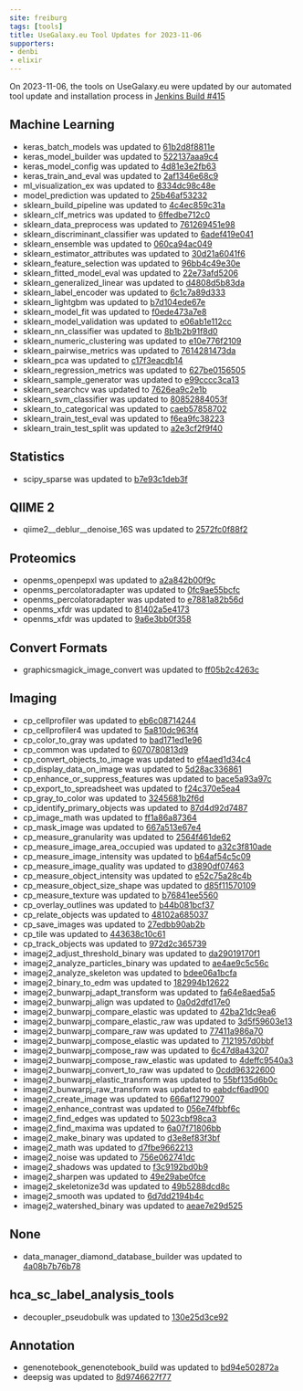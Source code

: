 ```yaml
---
site: freiburg
tags: [tools]
title: UseGalaxy.eu Tool Updates for 2023-11-06
supporters:
- denbi
- elixir
---
```


On 2023-11-06, the tools on UseGalaxy.eu were updated by our automated tool update and installation process in [Jenkins Build #415](https://build.galaxyproject.eu/job/usegalaxy-eu/job/install-tools/#415/)


## Machine Learning

- keras_batch_models was updated to [61b2d8f8811e](https://toolshed.g2.bx.psu.edu/view/bgruening/keras_batch_models/61b2d8f8811e)
- keras_model_builder was updated to [522137aaa9c4](https://toolshed.g2.bx.psu.edu/view/bgruening/keras_model_builder/522137aaa9c4)
- keras_model_config was updated to [4d81e3e2fb63](https://toolshed.g2.bx.psu.edu/view/bgruening/keras_model_config/4d81e3e2fb63)
- keras_train_and_eval was updated to [2af1346e68c9](https://toolshed.g2.bx.psu.edu/view/bgruening/keras_train_and_eval/2af1346e68c9)
- ml_visualization_ex was updated to [8334dc98c48e](https://toolshed.g2.bx.psu.edu/view/bgruening/ml_visualization_ex/8334dc98c48e)
- model_prediction was updated to [25b46af53232](https://toolshed.g2.bx.psu.edu/view/bgruening/model_prediction/25b46af53232)
- sklearn_build_pipeline was updated to [4c4ec859c31a](https://toolshed.g2.bx.psu.edu/view/bgruening/sklearn_build_pipeline/4c4ec859c31a)
- sklearn_clf_metrics was updated to [6ffedbe712c0](https://toolshed.g2.bx.psu.edu/view/bgruening/sklearn_clf_metrics/6ffedbe712c0)
- sklearn_data_preprocess was updated to [761269451e98](https://toolshed.g2.bx.psu.edu/view/bgruening/sklearn_data_preprocess/761269451e98)
- sklearn_discriminant_classifier was updated to [6adef419e041](https://toolshed.g2.bx.psu.edu/view/bgruening/sklearn_discriminant_classifier/6adef419e041)
- sklearn_ensemble was updated to [060ca94ac049](https://toolshed.g2.bx.psu.edu/view/bgruening/sklearn_ensemble/060ca94ac049)
- sklearn_estimator_attributes was updated to [30d21a6041f6](https://toolshed.g2.bx.psu.edu/view/bgruening/sklearn_estimator_attributes/30d21a6041f6)
- sklearn_feature_selection was updated to [96bb4c49e30e](https://toolshed.g2.bx.psu.edu/view/bgruening/sklearn_feature_selection/96bb4c49e30e)
- sklearn_fitted_model_eval was updated to [22e73afd5206](https://toolshed.g2.bx.psu.edu/view/bgruening/sklearn_fitted_model_eval/22e73afd5206)
- sklearn_generalized_linear was updated to [d4808d5b83da](https://toolshed.g2.bx.psu.edu/view/bgruening/sklearn_generalized_linear/d4808d5b83da)
- sklearn_label_encoder was updated to [6c1c7a89d333](https://toolshed.g2.bx.psu.edu/view/bgruening/sklearn_label_encoder/6c1c7a89d333)
- sklearn_lightgbm was updated to [b7d104ede67e](https://toolshed.g2.bx.psu.edu/view/bgruening/sklearn_lightgbm/b7d104ede67e)
- sklearn_model_fit was updated to [f0ede473a7e8](https://toolshed.g2.bx.psu.edu/view/bgruening/sklearn_model_fit/f0ede473a7e8)
- sklearn_model_validation was updated to [e06ab1e112cc](https://toolshed.g2.bx.psu.edu/view/bgruening/sklearn_model_validation/e06ab1e112cc)
- sklearn_nn_classifier was updated to [8b1b2b91f8d0](https://toolshed.g2.bx.psu.edu/view/bgruening/sklearn_nn_classifier/8b1b2b91f8d0)
- sklearn_numeric_clustering was updated to [e10e776f2109](https://toolshed.g2.bx.psu.edu/view/bgruening/sklearn_numeric_clustering/e10e776f2109)
- sklearn_pairwise_metrics was updated to [7614281473da](https://toolshed.g2.bx.psu.edu/view/bgruening/sklearn_pairwise_metrics/7614281473da)
- sklearn_pca was updated to [c17f3eacdb14](https://toolshed.g2.bx.psu.edu/view/bgruening/sklearn_pca/c17f3eacdb14)
- sklearn_regression_metrics was updated to [627be0156505](https://toolshed.g2.bx.psu.edu/view/bgruening/sklearn_regression_metrics/627be0156505)
- sklearn_sample_generator was updated to [e99cccc3ca13](https://toolshed.g2.bx.psu.edu/view/bgruening/sklearn_sample_generator/e99cccc3ca13)
- sklearn_searchcv was updated to [7626ea9c2e1b](https://toolshed.g2.bx.psu.edu/view/bgruening/sklearn_searchcv/7626ea9c2e1b)
- sklearn_svm_classifier was updated to [80852884053f](https://toolshed.g2.bx.psu.edu/view/bgruening/sklearn_svm_classifier/80852884053f)
- sklearn_to_categorical was updated to [caeb57858702](https://toolshed.g2.bx.psu.edu/view/bgruening/sklearn_to_categorical/caeb57858702)
- sklearn_train_test_eval was updated to [f6ea9fc38223](https://toolshed.g2.bx.psu.edu/view/bgruening/sklearn_train_test_eval/f6ea9fc38223)
- sklearn_train_test_split was updated to [a2e3cf2f9f40](https://toolshed.g2.bx.psu.edu/view/bgruening/sklearn_train_test_split/a2e3cf2f9f40)

## Statistics

- scipy_sparse was updated to [b7e93c1deb3f](https://toolshed.g2.bx.psu.edu/view/bgruening/scipy_sparse/b7e93c1deb3f)

## QIIME 2

- qiime2__deblur__denoise_16S was updated to [2572fc0f88f2](https://toolshed.g2.bx.psu.edu/view/q2d2/qiime2__deblur__denoise_16S/2572fc0f88f2)

## Proteomics

- openms_openpepxl was updated to [a2a842b00f9c](https://toolshed.g2.bx.psu.edu/view/galaxyp/openms_openpepxl/a2a842b00f9c)
- openms_percolatoradapter was updated to [0fc9ae55bcfc](https://toolshed.g2.bx.psu.edu/view/galaxyp/openms_percolatoradapter/0fc9ae55bcfc)
- openms_percolatoradapter was updated to [e7881a82b56d](https://toolshed.g2.bx.psu.edu/view/galaxyp/openms_percolatoradapter/e7881a82b56d)
- openms_xfdr was updated to [81402a5e4173](https://toolshed.g2.bx.psu.edu/view/galaxyp/openms_xfdr/81402a5e4173)
- openms_xfdr was updated to [9a6e3bb0f358](https://toolshed.g2.bx.psu.edu/view/galaxyp/openms_xfdr/9a6e3bb0f358)

## Convert Formats

- graphicsmagick_image_convert was updated to [ff05b2c4263c](https://toolshed.g2.bx.psu.edu/view/bgruening/graphicsmagick_image_convert/ff05b2c4263c)

## Imaging

- cp_cellprofiler was updated to [eb6c08714244](https://toolshed.g2.bx.psu.edu/view/bgruening/cp_cellprofiler/eb6c08714244)
- cp_cellprofiler4 was updated to [5a810dc963f4](https://toolshed.g2.bx.psu.edu/view/bgruening/cp_cellprofiler4/5a810dc963f4)
- cp_color_to_gray was updated to [bad171ed1e96](https://toolshed.g2.bx.psu.edu/view/bgruening/cp_color_to_gray/bad171ed1e96)
- cp_common was updated to [6070780813d9](https://toolshed.g2.bx.psu.edu/view/bgruening/cp_common/6070780813d9)
- cp_convert_objects_to_image was updated to [ef4aed1d34c4](https://toolshed.g2.bx.psu.edu/view/bgruening/cp_convert_objects_to_image/ef4aed1d34c4)
- cp_display_data_on_image was updated to [5d28ac336861](https://toolshed.g2.bx.psu.edu/view/bgruening/cp_display_data_on_image/5d28ac336861)
- cp_enhance_or_suppress_features was updated to [bace5a93a97c](https://toolshed.g2.bx.psu.edu/view/bgruening/cp_enhance_or_suppress_features/bace5a93a97c)
- cp_export_to_spreadsheet was updated to [f24c370e5ea4](https://toolshed.g2.bx.psu.edu/view/bgruening/cp_export_to_spreadsheet/f24c370e5ea4)
- cp_gray_to_color was updated to [3245681b2f6d](https://toolshed.g2.bx.psu.edu/view/bgruening/cp_gray_to_color/3245681b2f6d)
- cp_identify_primary_objects was updated to [87d4d92d7487](https://toolshed.g2.bx.psu.edu/view/bgruening/cp_identify_primary_objects/87d4d92d7487)
- cp_image_math was updated to [ff1a86a87364](https://toolshed.g2.bx.psu.edu/view/bgruening/cp_image_math/ff1a86a87364)
- cp_mask_image was updated to [667a513e67e4](https://toolshed.g2.bx.psu.edu/view/bgruening/cp_mask_image/667a513e67e4)
- cp_measure_granularity was updated to [2564f461de62](https://toolshed.g2.bx.psu.edu/view/bgruening/cp_measure_granularity/2564f461de62)
- cp_measure_image_area_occupied was updated to [a32c3f810ade](https://toolshed.g2.bx.psu.edu/view/bgruening/cp_measure_image_area_occupied/a32c3f810ade)
- cp_measure_image_intensity was updated to [b64af54c5c09](https://toolshed.g2.bx.psu.edu/view/bgruening/cp_measure_image_intensity/b64af54c5c09)
- cp_measure_image_quality was updated to [d3890df07463](https://toolshed.g2.bx.psu.edu/view/bgruening/cp_measure_image_quality/d3890df07463)
- cp_measure_object_intensity was updated to [e52c75a28c4b](https://toolshed.g2.bx.psu.edu/view/bgruening/cp_measure_object_intensity/e52c75a28c4b)
- cp_measure_object_size_shape was updated to [d85f11570109](https://toolshed.g2.bx.psu.edu/view/bgruening/cp_measure_object_size_shape/d85f11570109)
- cp_measure_texture was updated to [b76841ee5560](https://toolshed.g2.bx.psu.edu/view/bgruening/cp_measure_texture/b76841ee5560)
- cp_overlay_outlines was updated to [b44b081bcf37](https://toolshed.g2.bx.psu.edu/view/bgruening/cp_overlay_outlines/b44b081bcf37)
- cp_relate_objects was updated to [48102a685037](https://toolshed.g2.bx.psu.edu/view/bgruening/cp_relate_objects/48102a685037)
- cp_save_images was updated to [27edbb90ab2b](https://toolshed.g2.bx.psu.edu/view/bgruening/cp_save_images/27edbb90ab2b)
- cp_tile was updated to [443638c10c61](https://toolshed.g2.bx.psu.edu/view/bgruening/cp_tile/443638c10c61)
- cp_track_objects was updated to [972d2c365739](https://toolshed.g2.bx.psu.edu/view/bgruening/cp_track_objects/972d2c365739)
- imagej2_adjust_threshold_binary was updated to [da29019170f1](https://toolshed.g2.bx.psu.edu/view/imgteam/imagej2_adjust_threshold_binary/da29019170f1)
- imagej2_analyze_particles_binary was updated to [ae4ae9c5c56c](https://toolshed.g2.bx.psu.edu/view/imgteam/imagej2_analyze_particles_binary/ae4ae9c5c56c)
- imagej2_analyze_skeleton was updated to [bdee06a1bcfa](https://toolshed.g2.bx.psu.edu/view/imgteam/imagej2_analyze_skeleton/bdee06a1bcfa)
- imagej2_binary_to_edm was updated to [182994b12622](https://toolshed.g2.bx.psu.edu/view/imgteam/imagej2_binary_to_edm/182994b12622)
- imagej2_bunwarpj_adapt_transform was updated to [fa64e8aed5a5](https://toolshed.g2.bx.psu.edu/view/imgteam/imagej2_bunwarpj_adapt_transform/fa64e8aed5a5)
- imagej2_bunwarpj_align was updated to [0a0d2dfd17e0](https://toolshed.g2.bx.psu.edu/view/imgteam/imagej2_bunwarpj_align/0a0d2dfd17e0)
- imagej2_bunwarpj_compare_elastic was updated to [42ba21dc9ea6](https://toolshed.g2.bx.psu.edu/view/imgteam/imagej2_bunwarpj_compare_elastic/42ba21dc9ea6)
- imagej2_bunwarpj_compare_elastic_raw was updated to [3d5f59603e13](https://toolshed.g2.bx.psu.edu/view/imgteam/imagej2_bunwarpj_compare_elastic_raw/3d5f59603e13)
- imagej2_bunwarpj_compare_raw was updated to [77411a986a70](https://toolshed.g2.bx.psu.edu/view/imgteam/imagej2_bunwarpj_compare_raw/77411a986a70)
- imagej2_bunwarpj_compose_elastic was updated to [7121957d0bbf](https://toolshed.g2.bx.psu.edu/view/imgteam/imagej2_bunwarpj_compose_elastic/7121957d0bbf)
- imagej2_bunwarpj_compose_raw was updated to [6c47d8a43207](https://toolshed.g2.bx.psu.edu/view/imgteam/imagej2_bunwarpj_compose_raw/6c47d8a43207)
- imagej2_bunwarpj_compose_raw_elastic was updated to [4deffc9540a3](https://toolshed.g2.bx.psu.edu/view/imgteam/imagej2_bunwarpj_compose_raw_elastic/4deffc9540a3)
- imagej2_bunwarpj_convert_to_raw was updated to [0cdd96322600](https://toolshed.g2.bx.psu.edu/view/imgteam/imagej2_bunwarpj_convert_to_raw/0cdd96322600)
- imagej2_bunwarpj_elastic_transform was updated to [55bf135d6b0c](https://toolshed.g2.bx.psu.edu/view/imgteam/imagej2_bunwarpj_elastic_transform/55bf135d6b0c)
- imagej2_bunwarpj_raw_transform was updated to [eabdcf6ad900](https://toolshed.g2.bx.psu.edu/view/imgteam/imagej2_bunwarpj_raw_transform/eabdcf6ad900)
- imagej2_create_image was updated to [666af1279007](https://toolshed.g2.bx.psu.edu/view/imgteam/imagej2_create_image/666af1279007)
- imagej2_enhance_contrast was updated to [056e74fbbf6c](https://toolshed.g2.bx.psu.edu/view/imgteam/imagej2_enhance_contrast/056e74fbbf6c)
- imagej2_find_edges was updated to [5023cbf98ca3](https://toolshed.g2.bx.psu.edu/view/imgteam/imagej2_find_edges/5023cbf98ca3)
- imagej2_find_maxima was updated to [6a07f71806bb](https://toolshed.g2.bx.psu.edu/view/imgteam/imagej2_find_maxima/6a07f71806bb)
- imagej2_make_binary was updated to [d3e8ef83f3bf](https://toolshed.g2.bx.psu.edu/view/imgteam/imagej2_make_binary/d3e8ef83f3bf)
- imagej2_math was updated to [d7fbe9662213](https://toolshed.g2.bx.psu.edu/view/imgteam/imagej2_math/d7fbe9662213)
- imagej2_noise was updated to [756e062741dc](https://toolshed.g2.bx.psu.edu/view/imgteam/imagej2_noise/756e062741dc)
- imagej2_shadows was updated to [f3c9192bd0b9](https://toolshed.g2.bx.psu.edu/view/imgteam/imagej2_shadows/f3c9192bd0b9)
- imagej2_sharpen was updated to [49e29abe0fce](https://toolshed.g2.bx.psu.edu/view/imgteam/imagej2_sharpen/49e29abe0fce)
- imagej2_skeletonize3d was updated to [49b5288dcd8c](https://toolshed.g2.bx.psu.edu/view/imgteam/imagej2_skeletonize3d/49b5288dcd8c)
- imagej2_smooth was updated to [6d7dd2194b4c](https://toolshed.g2.bx.psu.edu/view/imgteam/imagej2_smooth/6d7dd2194b4c)
- imagej2_watershed_binary was updated to [aeae7e29d525](https://toolshed.g2.bx.psu.edu/view/imgteam/imagej2_watershed_binary/aeae7e29d525)

## None

- data_manager_diamond_database_builder was updated to [4a08b7b76b78](https://toolshed.g2.bx.psu.edu/view/iuc/data_manager_diamond_database_builder/4a08b7b76b78)

## hca_sc_label_analysis_tools

- decoupler_pseudobulk was updated to [130e25d3ce92](https://toolshed.g2.bx.psu.edu/view/ebi-gxa/decoupler_pseudobulk/130e25d3ce92)

## Annotation

- genenotebook_genenotebook_build was updated to [bd94e502872a](https://toolshed.g2.bx.psu.edu/view/gga/genenotebook_genenotebook_build/bd94e502872a)
- deepsig was updated to [8d9746627f77](https://toolshed.g2.bx.psu.edu/view/iuc/deepsig/8d9746627f77)

